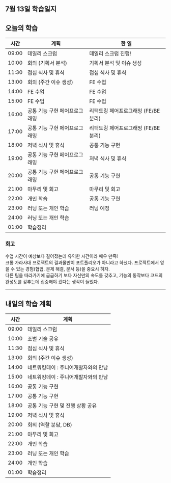 ## 7월 13일 학습일지

## 오늘의 학습

| 시간  | 계획                          | 한 일                                |
| ----- | ----------------------------- | ------------------------------------ |
| 09:00 | 데일리 스크럼                 | 데일리 스크럼 진행!                  |
| 10:00 | 회의 (기획서 분석)            | 기획서 분석 및 이슈 생성             |
| 11:30 | 점심 식사 및 휴식             | 점심 식사 및 휴식                    |
| 13:00 | 회의 (주간 이슈 생성)         | FE 수업                              |
| 14:00 | FE 수업                       | FE 수업                              |
| 15:00 | FE 수업                       | FE 수업                              |
| 16:00 | 공통 기능 구현 페어프로그래밍 | 리팩토링 페어프로그래밍 (FE/BE 분리) |
| 17:00 | 공통 기능 구현 페어프로그래밍 | 리팩토링 페어프로그래밍 (FE/BE 분리) |
| 18:00 | 저녁 식사 및 휴식             | 공통 기능 구현                       |
| 19:00 | 공통 기능 구현 페어프로그래밍 | 저녁 식사 및 휴식                    |
| 20:00 | 공통 기능 구현 페어프로그래밍 | 공통 기능 구현                       |
| 21:00 | 마무리 및 회고                | 마무리 및 회고                       |
| 22:00 | 개인 학습                     | 공통 기능 구현                       |
| 23:00 | 러닝 또는 개인 학습           | 러닝 예정                            |
| 24:00 | 러닝 또는 개인 학습           |                                      |
| 01:00 | 학습정리                      |                                      |

### 회고

수업 시간이 예상보다 길어졌는데 유익한 시간이라 매우 만족!  
크롱 가라사대 프로젝트의 결과물만이 포트폴리오가 아니라고 하셨다.
프로젝트에서 얻을 수 있는 경험(협업, 문제 해결, 문서 등)을 중요시 하자.  
다른 팀을 따라가기에 급급하기 보다 자신만의 속도를 갖추고, 기능의 동작보다 코드의 완성도를 갖추는데 집중해야 겠다는 생각이 들었다.

---

## 내일의 학습 계획

| 시간  | 계획                                 |
| ----- | ------------------------------------ |
| 09:00 | 데일리 스크럼                        |
| 10:00 | 조별 기술 공유                       |
| 11:30 | 점심 식사 및 휴식                    |
| 13:00 | 회의 (주간 이슈 생성)                |
| 14:00 | 네트워킹데이 : 주니어개발자와의 만남 |
| 15:00 | 네트워킹데이 : 주니어개발자와의 만남 |
| 16:00 | 공통 기능 구현                       |
| 17:00 | 공통 기능 구현                       |
| 18:00 | 공통 기능 구현 및 진행 상황 공유     |
| 19:00 | 저녁 식사 및 휴식                    |
| 20:00 | 회의 (역할 분담, DB)                 |
| 21:00 | 마무리 및 회고                       |
| 22:00 | 개인 학습                            |
| 23:00 | 러닝 또는 개인 학습                  |
| 24:00 | 개인 학습                            |
| 01:00 | 학습정리                             |
